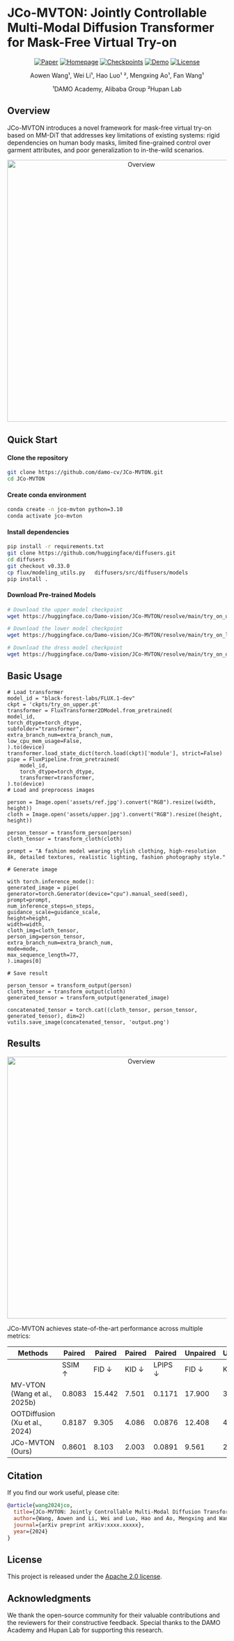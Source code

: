# JCo-MVTON: Jointly Controllable Multi-Modal Diffusion Transformer for Mask-Free Virtual Try-on

<div align="center">

[![Paper](https://img.shields.io/badge/Paper-arXiv-red)](https://arxiv.org/abs/xxxx.xxxxx)
[![Homepage](https://img.shields.io/badge/Homepage-Visit_My_Site-orange)](https://damocv.github.io/JCo-MVTON.github.io/)
[![Checkpoints](https://img.shields.io/badge/Checkpoints-HuggingFace-yellow)](https://huggingface.co/Damo-vision/JCo-MVTON)
[![Demo](https://img.shields.io/badge/Demo-Link-green)](https://market.aliyun.com/apimarket/detail/cmapi00067129?spm=5176.shop.result.2.6e323934OAW8XR&innerSource=search)
[![License](https://img.shields.io/badge/License-Apache%202.0-blue.svg)](https://opensource.org/licenses/Apache-2.0)

</div>
<div align="center">

Aowen Wang¹, Wei Li¹, Hao Luo¹ ², Mengxing Ao¹, Fan Wang¹

¹DAMO Academy, Alibaba Group
²Hupan Lab

</div>

## Overview

JCo-MVTON introduces a novel framework for mask-free virtual try-on based on MM-DiT that addresses key limitations of existing systems: rigid dependencies on human body masks, limited fine-grained control over garment attributes, and poor generalization to in-the-wild scenarios.
<div align="center">
    <img src="assets/framework.jpg" alt="Overview" width="600"/>
</div>

## Quick Start

#### Clone the repository

```bash
git clone https://github.com/damo-cv/JCo-MVTON.git
cd JCo-MVTON
```

#### Create conda environment

```bash
conda create -n jco-mvton python=3.10
conda activate jco-mvton
```

#### Install dependencies

```bash
pip install -r requirements.txt
git clone https://github.com/huggingface/diffusers.git
cd diffusers
git checkout v0.33.0
cp flux/modeling_utils.py   diffusers/src/diffusers/models
pip install .
```

#### Download Pre-trained Models

```bash
# Download the upper model checkpoint
wget https://huggingface.co/Damo-vision/JCo-MVTON/resolve/main/try_on_upper.pt

# Download the lower model checkpoint
wget https://huggingface.co/Damo-vision/JCo-MVTON/resolve/main/try_on_lower.pt

# Download the dress model checkpoint
wget https://huggingface.co/Damo-vision/JCo-MVTON/resolve/main/try_on_dress.pt

```

## Basic Usage

```
# Load transformer
model_id = "black-forest-labs/FLUX.1-dev"
ckpt = 'ckpts/try_on_upper.pt'
transformer = FluxTransformer2DModel.from_pretrained(
model_id,
torch_dtype=torch_dtype,
subfolder="transformer",
extra_branch_num=extra_branch_num,
low_cpu_mem_usage=False,
).to(device)
transformer.load_state_dict(torch.load(ckpt)['module'], strict=False)
pipe = FluxPipeline.from_pretrained(
    model_id, 
    torch_dtype=torch_dtype,
    transformer=transformer,
).to(device)
# Load and preprocess images

person = Image.open('assets/ref.jpg').convert("RGB").resize((width, height))
cloth = Image.open('assets/upper.jpg').convert("RGB").resize((height, height))

person_tensor = transform_person(person)
cloth_tensor = transform_cloth(cloth)

prompt = "A fashion model wearing stylish clothing, high-resolution 8k, detailed textures, realistic lighting, fashion photography style."

# Generate image

with torch.inference_mode():
generated_image = pipe(
generator=torch.Generator(device="cpu").manual_seed(seed),
prompt=prompt,
num_inference_steps=n_steps,
guidance_scale=guidance_scale,
height=height,
width=width,
cloth_img=cloth_tensor,
person_img=person_tensor,
extra_branch_num=extra_branch_num,
mode=mode,
max_sequence_length=77,
).images[0]

# Save result

person_tensor = transform_output(person)
cloth_tensor = transform_output(cloth)
generated_tensor = transform_output(generated_image)

concatenated_tensor = torch.cat((cloth_tensor, person_tensor, generated_tensor), dim=2)
vutils.save_image(concatenated_tensor, 'output.png')
```



## Results
<div align="center">
    <img src="assets/overview.jpg" alt="Overview" width="600"/>
</div>

JCo-MVTON achieves state-of-the-art performance across multiple metrics:

| Methods | Paired | Paired | Paired |Paired  | Unpaired| Unpaired |
|---------|--------|-----|-------|----------|-----|-------|
|         | SSIM ↑ | FID ↓ | KID ↓ | LPIPS ↓ | FID ↓ | KID ↓ |
| MV-VTON (Wang et al., 2025b) | 0.8083 | 15.442 | 7.501 | 0.1171 | 17.900 | 3.861 |
| OOTDiffusion (Xu et al., 2024) | 0.8187 | 9.305 | 4.086 | 0.0876 | 12.408 | 4.689 |
| JCo-MVTON (Ours) | 0.8601 | 8.103 | 2.003 | 0.0891 | 9.561 | 2.700 |

## Citation

If you find our work useful, please cite:

```bibtex
@article{wang2024jco,
  title={JCo-MVTON: Jointly Controllable Multi-Modal Diffusion Transformer for Mask-Free Virtual Try-on},
  author={Wang, Aowen and Li, Wei and Luo, Hao and Ao, Mengxing and Wang, Fan},
  journal={arXiv preprint arXiv:xxxx.xxxxx},
  year={2024}
}
```

## License

This project is released under the [Apache 2.0 license](LICENSE).

## Acknowledgments

We thank the open-source community for their valuable contributions and the reviewers for their constructive feedback. Special thanks to the DAMO Academy and Hupan Lab for supporting this research.
